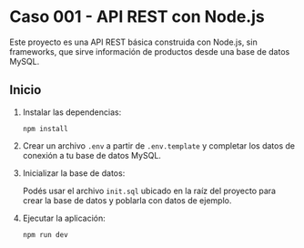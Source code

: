 # Caso 001 - API REST con Node.js

Este proyecto es una API REST básica construida con Node.js, sin frameworks, que sirve información de productos desde una base de datos MySQL.
               

## Inicio

1. Instalar las dependencias:

    ```
    npm install
    ```

2. Crear un archivo `.env` a partir de `.env.template` y completar los datos de conexión a tu base de datos MySQL.

3. Inicializar la base de datos:

    Podés usar el archivo `init.sql` ubicado en la raíz del proyecto para crear la base de datos y poblarla con datos de ejemplo.  


4. Ejecutar la aplicación:

    ```
    npm run dev
    ```
